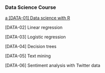### Data Science Course

[a [DATA-01] Data science with R](https://s3.eu-west-2.amazonaws.com/cinndata/data/data-01.html)

[DATA-02] Linear regression

[DATA-03] Logistic regression

[DATA-04] Decision trees

[DATA-05] Text mining

[DATA-06] Sentiment analysis with Twitter data
